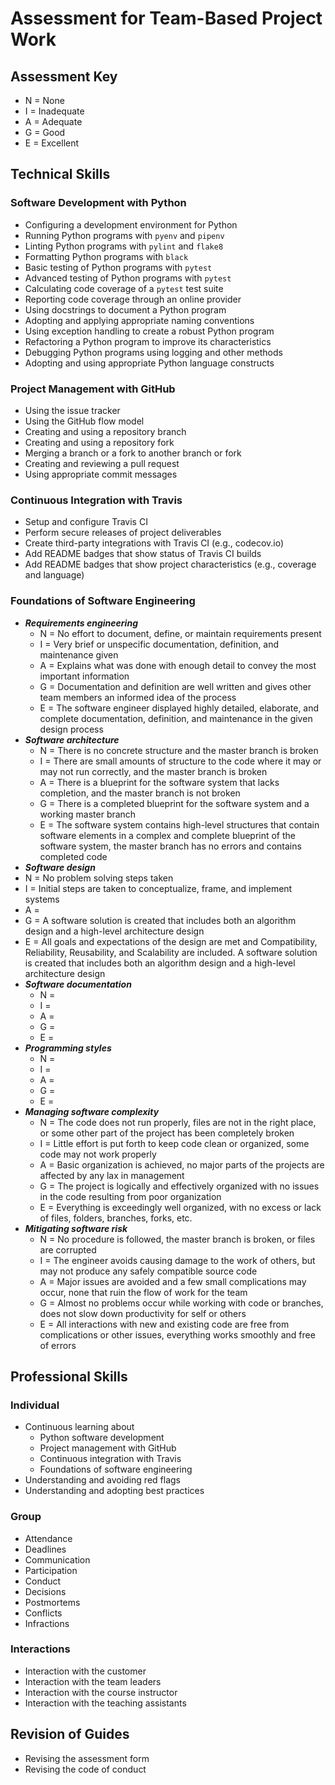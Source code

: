 # Assessment for Team-Based Project Work

## Assessment Key

* N = None
* I = Inadequate
* A = Adequate
* G = Good
* E = Excellent

## Technical Skills

### Software Development with Python

* Configuring a development environment for Python
* Running Python programs with `pyenv` and `pipenv`
* Linting Python programs with `pylint` and `flake8`
* Formatting Python programs with `black`
* Basic testing of Python programs with `pytest`
* Advanced testing of Python programs with `pytest`
* Calculating code coverage of a `pytest` test suite
* Reporting code coverage through an online provider
* Using docstrings to document a Python program
* Adopting and applying appropriate naming conventions
* Using exception handling to create a robust Python program
* Refactoring a Python program to improve its characteristics
* Debugging Python programs using logging and other methods
* Adopting and using appropriate Python language constructs

### Project Management with GitHub

* Using the issue tracker
* Using the GitHub flow model
* Creating and using a repository branch
* Creating and using a repository fork
* Merging a branch or a fork to another branch or fork
* Creating and reviewing a pull request
* Using appropriate commit messages

### Continuous Integration with Travis

* Setup and configure Travis CI
* Perform secure releases of project deliverables
* Create third-party integrations with Travis CI (e.g., codecov.io)
* Add README badges that show status of Travis CI builds
* Add README badges that show project characteristics (e.g., coverage and
  language)

### Foundations of Software Engineering

* ***Requirements engineering***
  * N = No effort to document, define, or maintain requirements present
  * I = Very brief or unspecific documentation, definition, and maintenance given
  * A = Explains what was done with enough detail to convey the most important information
  * G = Documentation and definition are well written and gives other team members an informed idea of the process
  * E = The software engineer displayed highly detailed, elaborate, and complete documentation, definition, and maintenance in the given design process
* ***Software architecture***
  * N = There is no concrete structure and the master branch is broken
  * I = There are small amounts of structure to the code where it may or may not run correctly, and the master branch is broken
  * A = There is a blueprint for the software system that lacks completion, and the master branch is not broken
  * G = There is a completed blueprint for the software system and a working master branch
  * E = The software system contains high-level structures that contain software elements in a complex and complete blueprint of the software system, the master branch has no errors and contains completed code
* ***Software design***
* N = No problem solving steps taken
* I = Initial steps are taken to conceptualize, frame, and implement systems
* A = 
* G = A software solution is created that includes both an algorithm design and a high-level architecture design
* E = All goals and expectations of the design are met and Compatibility, Reliability, Reusability, and Scalability are included. A software solution is created that includes both an algorithm design and a high-level architecture design
* ***Software documentation***
  * N =
  * I =
  * A =
  * G =
  * E =
* ***Programming styles***
  * N =
  * I =
  * A =
  * G =
  * E =
* ***Managing software complexity***
  * N = The code does not run properly, files are not in the right place, or some other part of the project has been completely broken
  * I = Little effort is put forth to keep code clean or organized, some code may not work properly
  * A = Basic organization is achieved, no major parts of the projects are affected by any lax in management
  * G = The project is logically and effectively organized with no issues in the code resulting from poor organization
  * E = Everything is exceedingly well organized, with no excess or lack of files, folders, branches, forks, etc.
* ***Mitigating software risk***
  * N = No procedure is followed, the master branch is broken, or files are corrupted
  * I = The engineer avoids causing damage to the work of others, but may not produce any safely compatible source code
  * A = Major issues are avoided and a few small complications may occur, none that
  ruin the flow of work for the team
  * G = Almost no problems occur while working with code or branches, does not slow down productivity for self or others
  * E = All interactions with new and existing code are free from complications or other issues, everything works smoothly and free of errors

## Professional Skills

### Individual

* Continuous learning about
  * Python software development
  * Project management with GitHub
  * Continuous integration with Travis
  * Foundations of software engineering
* Understanding and avoiding red flags
* Understanding and adopting best practices

### Group

* Attendance
* Deadlines
* Communication
* Participation
* Conduct
* Decisions
* Postmortems
* Conflicts
* Infractions

### Interactions

* Interaction with the customer
* Interaction with the team leaders
* Interaction with the course instructor
* Interaction with the teaching assistants

## Revision of Guides

* Revising the assessment form
* Revising the code of conduct
